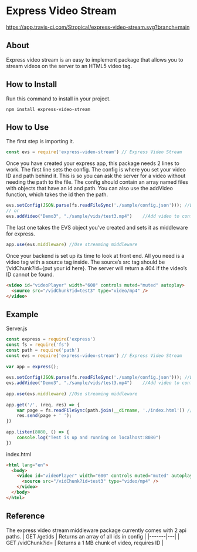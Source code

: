 # Express Video Stream
https://app.travis-ci.com/Stropical/express-video-stream.svg?branch=main
## About
Express video stream is an easy to implement package that allows you to stream videos on the server to an HTML5 video tag.

## How to Install
Run this command to install in your project.
```
npm install express-video-stream
```

## How to Use
The first step is importing it.
```javascript
const evs = require('express-video-stream') // Express Video Stream
```

Once you have created your express app, this package needs 2 lines to work. The first line sets the config. The config is where you set your video ID and path behind it. This is so you can ask the server for a video without needing the path to the file. The config should contain an array named files with objects that have an id and path. You can also use the addVideo function, which takes the id then the path.
```javascript
evs.setConfig(JSON.parse(fs.readFileSync('./sample/config.json'))); //Load config from file
// or
evs.addVideo("Demo3", "./sample/vids/test3.mp4")    //Add video to config
```
The last one takes the EVS object you’ve created and sets it as middleware for express.
```javascript
app.use(evs.middleware) //Use streaming middleware
```
Once your backend is set up its time to look at front end. All you need is a video tag with a source tag inside. The source’s src tag should be ‘/vidChunk?id={put your id here}. The server will return a 404 if the video’s ID cannot be found.
```html
<video id="videoPlayer" width="600" controls muted="muted" autoplay>
  <source src="/vidChunk?id=test3" type="video/mp4" />
</video>
```
## Example
Server.js
```javascript
const express = require('express')
const fs = require('fs')
const path = require('path')
const evs = require('express-video-stream') // Express Video Stream
 
var app = express();
 
evs.setConfig(JSON.parse(fs.readFileSync('./sample/config.json'))); //Load config from file
evs.addVideo("Demo3", "./sample/vids/test3.mp4")    //Add video to config
 
app.use(evs.middleware) //Use streaming middleware
 
app.get('/', (req, res) => {
    var page = fs.readFileSync(path.join(__dirname, './index.html')) // Load html into buffer
    res.send(page + ' ');
})
 
app.listen(8080, () => {
    console.log("Test is up and running on localhost:8080")
})
```

index.html
```html
<html lang="en">
  <body>
    <video id="videoPlayer" width="600" controls muted="muted" autoplay>
      <source src="/vidChunk?id=test3" type="video/mp4" />
    </video>
  </body>
</html>
```
## Reference
The express video stream middleware package currently comes with 2 api paths.
| GET /getids  | Returns an array of all ids in config |
|-------|---|
| GET /vidChunk?id=<id here> | Returns a 1 MB chunk of video, requires ID |

